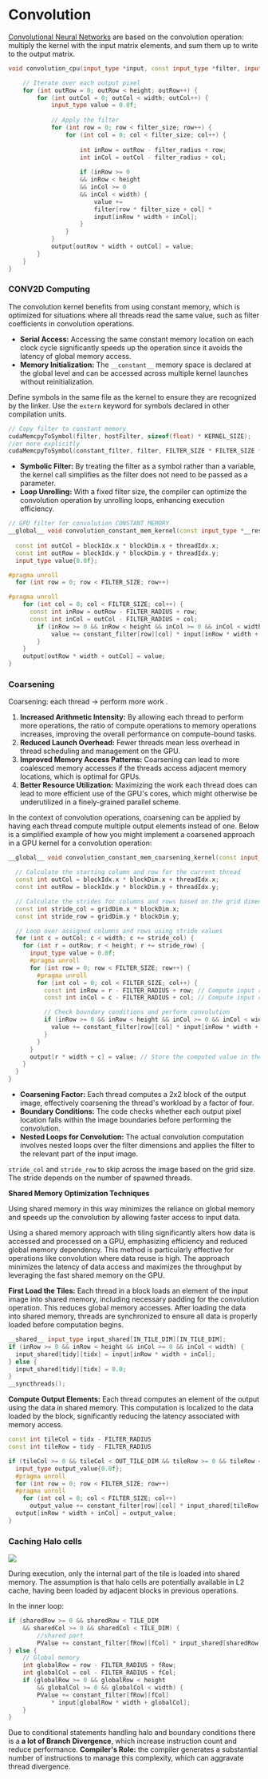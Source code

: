 # Convolution

[Convolutional Neural Networks](projects/polimi-notes/MSc(english)%20(WIP)/Artificial%20Neural%20Networks%20and%20Deep%20Learning%20(WIP)/src/03.Image%20Classification.md#Convolutional%20Neural%20Networks) are based on the convolution operation: multiply the kernel with the input matrix elements, and sum them up to write to the output matrix. 

```cpp
void convolution_cpu(input_type *input, const input_type *filter, input_type *output, int width, int height, int filter_size, int filter_radius) {

    // Iterate over each output pixel
    for (int outRow = 0; outRow < height; outRow++) {
        for (int outCol = 0; outCol < width; outCol++) {
            input_type value = 0.0f;  
            
            // Apply the filter 
            for (int row = 0; row < filter_size; row++) {
                for (int col = 0; col < filter_size; col++) {
                    
                    int inRow = outRow - filter_radius + row; 
                    int inCol = outCol - filter_radius + col;
                    
                    if (inRow >= 0 
	                && inRow < height 
	                && inCol >= 0 
	                && inCol < width) {
	                    value += 
                        filter[row * filter_size + col] * 
                        input[inRow * width + inCol];
                    }
                }
            }
            output[outRow * width + outCol] = value;
        }
    }
}
```

### CONV2D Computing

The convolution kernel benefits from using constant memory, which is optimized for situations where all threads read the same value, such as filter coefficients in convolution operations.

- **Serial Access:** Accessing the same constant memory location on each clock cycle significantly speeds up the operation since it avoids the latency of global memory access.
- **Memory Initialization:** The `__constant__` memory space is declared at the global level and can be accessed across multiple kernel launches without reinitialization.

Define symbols in the same file as the kernel to ensure they are recognized by the linker. Use the `extern` keyword for symbols declared in other compilation units.

```cpp
// Copy filter to constant memory
cudaMemcpyToSymbol(filter, hostFilter, sizeof(float) * KERNEL_SIZE);
//or more explicitly 
cudaMemcpyToSymbol(constant_filter, filter, FILTER_SIZE * FILTER_SIZE * sizeof(filter_type))
```

- **Symbolic Filter:** By treating the filter as a symbol rather than a variable, the kernel call simplifies as the filter does not need to be passed as a parameter.
- **Loop Unrolling:** With a fixed filter size, the compiler can optimize the convolution operation by unrolling loops, enhancing execution efficiency.


```cpp
// GPU filter for convolution CONSTANT MEMORY
__global__ void convolution_constant_mem_kernel(const input_type *__restrict__ input, input_type *__restrict__ output, const int width, const int height) {
  
  const int outCol = blockIdx.x * blockDim.x + threadIdx.x;
  const int outRow = blockIdx.y * blockDim.y + threadIdx.y;
  input_type value{0.0f};

#pragma unroll
  for (int row = 0; row < FILTER_SIZE; row++)

#pragma unroll
    for (int col = 0; col < FILTER_SIZE; col++) {
      const int inRow = outRow - FILTER_RADIUS + row;
      const int inCol = outCol - FILTER_RADIUS + col;
		if (inRow >= 0 && inRow < height && inCol >= 0 && inCol < width) {
	        value += constant_filter[row][col] * input[inRow * width + inCol];
	    }
    }
	output[outRow * width + outCol] = value;
}
```

### Coarsening 


Coarsening: each thread -> perform more work . 

1. **Increased Arithmetic Intensity:** By allowing each thread to perform more operations, the ratio of compute operations to memory operations increases, improving the overall performance on compute-bound tasks.
2. **Reduced Launch Overhead:** Fewer threads mean less overhead in thread scheduling and management on the GPU.
3. **Improved Memory Access Patterns:** Coarsening can lead to more coalesced memory accesses if the threads access adjacent memory locations, which is optimal for GPUs.
4. **Better Resource Utilization:** Maximizing the work each thread does can lead to more efficient use of the GPU's cores, which might otherwise be underutilized in a finely-grained parallel scheme.

In the context of convolution operations, coarsening can be applied by having each thread compute multiple output elements instead of one. Below is a simplified example of how you might implement a coarsened approach in a GPU kernel for a convolution operation:

```cpp
__global__ void convolution_constant_mem_coarsening_kernel(const input_type *__restrict__ input,input_type *__restrict__ output,const int width,const int height) {

  // Calculate the starting column and row for the current thread
  const int outCol = blockIdx.x * blockDim.x + threadIdx.x;
  const int outRow = blockIdx.y * blockDim.y + threadIdx.y;

  // Calculate the strides for columns and rows based on the grid dimensions
  const int stride_col = gridDim.x * blockDim.x;
  const int stride_row = gridDim.y * blockDim.y;

  // Loop over assigned columns and rows using stride values
  for (int c = outCol; c < width; c += stride_col) {
    for (int r = outRow; r < height; r += stride_row) {
      input_type value = 0.0f; 
      #pragma unroll
      for (int row = 0; row < FILTER_SIZE; row++) {
        #pragma unroll
        for (int col = 0; col < FILTER_SIZE; col++) {
          const int inRow = r - FILTER_RADIUS + row; // Compute input row index
          const int inCol = c - FILTER_RADIUS + col; // Compute input column index

          // Check boundary conditions and perform convolution
          if (inRow >= 0 && inRow < height && inCol >= 0 && inCol < width) {
            value += constant_filter[row][col] * input[inRow * width + inCol];
          }
        }
      }
      output[r * width + c] = value; // Store the computed value in the output image
    }
  }
}

```

- **Coarsening Factor:** Each thread computes a 2x2 block of the output image, effectively coarsening the thread's workload by a factor of four.
- **Boundary Conditions:** The code checks whether each output pixel location falls within the image boundaries before performing the convolution.
- **Nested Loops for Convolution:** The actual convolution computation involves nested loops over the filter dimensions and applies the filter to the relevant part of the input image.


`stride_col` and `stride_row` to skip across the image based on the grid size. The stride depends on the number of spawned threads. 


**Shared Memory Optimization Techniques**

Using shared memory in this way minimizes the reliance on global memory and speeds up the convolution by allowing faster access to input data.

Using a shared memory approach with tiling significantly alters how data is accessed and processed on a GPU, emphasizing efficiency and reduced global memory dependency. This method is particularly effective for operations like convolution where data reuse is high. The approach minimizes the latency of data access and maximizes the throughput by leveraging the fast shared memory on the GPU.

**First Load the Tiles:** Each thread in a block loads an element of the input image into shared memory, including necessary padding for the convolution operation. This reduces global memory accesses. After loading the data into shared memory, threads are synchronized to ensure all data is properly loaded before computation begins.
   ```cpp
   __shared__ input_type input_shared[IN_TILE_DIM][IN_TILE_DIM];
   if (inRow >= 0 && inRow < height && inCol >= 0 && inCol < width) {
     input_shared[tidy][tidx] = input[inRow * width + inCol];
   } else {
     input_shared[tidy][tidx] = 0.0;
   }
   __syncthreads();
   ```

**Compute Output Elements:** Each thread computes an element of the output using the data in shared memory. This computation is localized to the data loaded by the block, significantly reducing the latency associated with memory access.

   ```cpp
   const int tileCol = tidx - FILTER_RADIUS
   const int tileRow = tidy - FILTER_RADIUS
   
   if (tileCol >= 0 && tileCol < OUT_TILE_DIM && tileRow >= 0 && tileRow < OUT_TILE_DIM) {
     input_type output_value{0.0f};
     #pragma unroll
     for (int row = 0; row < FILTER_SIZE; row++)
     #pragma unroll
       for (int col = 0; col < FILTER_SIZE; col++)
         output_value += constant_filter[row][col] * input_shared[tileRow + row][tileCol + col];
     output[inRow * width + inCol] = output_value;
   }
   ```



### Caching Halo cells

![](images/Pasted%20image%2020240423190143.png)

During execution, only the internal part of the tile is loaded into shared memory. The assumption is that halo cells are potentially available in L2 cache, having been loaded by adjacent blocks in previous operations.

In the inner loop:

```cpp
if (sharedRow >= 0 && sharedRow < TILE_DIM 
	&& sharedCol >= 0 && sharedCol < TILE_DIM) {
		//shared part
		PValue += constant_filter[fRow][fCol] * input_shared[sharedRow][sharedCol];
} else {
	// Global memory
	int globalRow = row - FILTER_RADIUS + fRow;
	int globalCol = col - FILTER_RADIUS + fCol;
	if (globalRow >= 0 && globalRow < height 
		&& globalCol >= 0 && globalCol < width) {
		PValue += constant_filter[fRow][fCol] 
			* input[globalRow * width + globalCol];
	}
}
```


Due to conditional statements handling halo and boundary conditions there is a **a lot of Branch Divergence**, which increase instruction count and reduce performance.
**Compiler's Role:** the compiler generates a substantial number of instructions to manage this complexity, which can aggravate thread divergence.